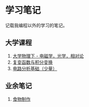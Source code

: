 # 学习笔记
记载我编程以外的学习的笔记。

## 大学课程
1. [大学物理下 - 电磁学，光学，相对论](./physics.md)
2. [复变函数与积分变换](./complex_functions.md)
3. [电路分析基础（少量）](./circuit_analysis.md)
## 业余笔记
1. [食物制作](./foods.md)